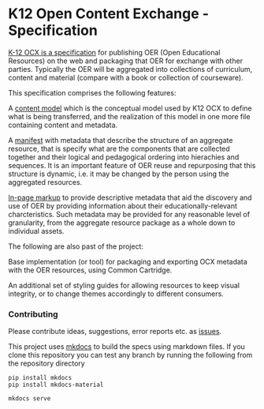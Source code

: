 # K12 Open Content Exchange - Specification

[K-12 OCX is a specification](https://k12ocx.github.io/k12ocx-specs/) for publishing OER (Open Educational Resources) on the web and packaging that OER for exchange with other parties. Typically the OER will be aggregated into collections of curriculum, content and material (compare with a book or collection of courseware).

This specification comprises the following features:

A [content model](https://k12ocx.github.io/k12ocx-specs/contentmodel/) which is the conceptual model used by K12 OCX to define what is being transferred, and the realization of this model in one more file containing content and metadata.

A [manifest](https://k12ocx.github.io/k12ocx-specs/manifest/) with metadata that describe the structure of an aggregate resource, that is specify what are the components that are collected together and their logical and pedagogical ordering into hierachies and sequences. It is an important feature of OER reuse and repurposing that this structure is dynamic, i.e. it may be changed by the person using the aggregated resources.

[In-page markup](https://k12ocx.github.io/k12ocx-specs/inpage/) to provide descriptive metadata that aid the discovery and use of OER by providing information about their educationally-relevant charcteristics. Such metadata may be provided for any reasonable level of granularity, from the aggregate resource package as a whole down to individual assets.

The following are also past of the project:

Base implementation (or tool) for packaging and exporting OCX metadata with the OER resources, using Common Cartridge.

An additional set of styling guides for allowing resources to keep visual integrity, or to change themes accordingly to different consumers.

### Contributing
Please contribute ideas, suggestions, error reports etc. as [issues](https://github.com/K12OCX/k12ocx-specs/issues).

This project uses [mkdocs](http://www.mkdocs.org/) to build the specs using markdown files. If you clone this repository you can test any branch by running the following from the repository directory

```
pip install mkdocs
pip install mkdocs-material

mkdocs serve
```
